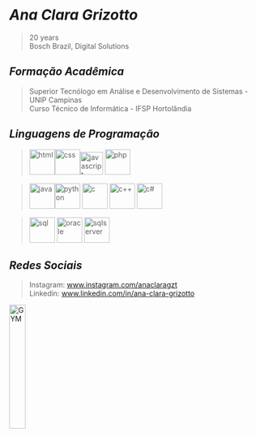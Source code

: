 

# _Ana Clara Grizotto_
>20 years <br>
>Bosch Brazil, Digital Solutions

## _Formação Acadêmica_
> Superior Tecnólogo em Análise e Desenvolvimento de Sistemas - UNIP Campinas <br>
> Curso Técnico de Informática - IFSP Hortolândia

## _Linguagens de Programação_
> <img src="https://cdn.jsdelivr.net/gh/devicons/devicon@latest/icons/html5/html5-original-wordmark.svg" alt="html" width="50px"/><img src="https://cdn.jsdelivr.net/gh/devicons/devicon@latest/icons/css3/css3-original-wordmark.svg" alt="css" width="50px"/><img src="https://cdn.jsdelivr.net/gh/devicons/devicon@latest/icons/javascript/javascript-original.svg" alt="javascript" width="45px" /> <img src="https://cdn.jsdelivr.net/gh/devicons/devicon@latest/icons/php/php-original.svg" alt="php" width="50px" />
          
> <img src="https://cdn.jsdelivr.net/gh/devicons/devicon@latest/icons/java/java-original-wordmark.svg" alt="java" width="50px"/><img src="https://cdn.jsdelivr.net/gh/devicons/devicon@latest/icons/python/python-original.svg" alt="python" width="50px" /> <img src="https://cdn.jsdelivr.net/gh/devicons/devicon@latest/icons/c/c-original.svg" alt="c" width="50px" /> <img src="https://cdn.jsdelivr.net/gh/devicons/devicon@latest/icons/cplusplus/cplusplus-original.svg" alt="c++" width="50px" /> <img src="https://cdn.jsdelivr.net/gh/devicons/devicon@latest/icons/csharp/csharp-original.svg" alt="c#" width="50px"/>

> <img src="https://cdn.jsdelivr.net/gh/devicons/devicon@latest/icons/mysql/mysql-original-wordmark.svg" alt="sql" width="50px"/>  <img src="https://cdn.jsdelivr.net/gh/devicons/devicon@latest/icons/oracle/oracle-original.svg" alt="oracle" width="50px" /> <img src="https://cdn.jsdelivr.net/gh/devicons/devicon@latest/icons/microsoftsqlserver/microsoftsqlserver-original-wordmark.svg" alt="sqlserver" width="50px" />

## _Redes Sociais_

>Instagram: www.instagram.com/anaclaragzt <br>
>Linkedin: www.linkedin.com/in/ana-clara-grizotto

<div align="left">
<img src="https://media4.giphy.com/media/v1.Y2lkPTc5MGI3NjExeGU0dTBpMXNxZ2RnMXZ0aTg5cGNhNWgwdXM1eHRhMG5iMmlpNjhsOCZlcD12MV9pbnRlcm5hbF9naWZfYnlfaWQmY3Q9cw/4eWOGe4WKSWeh6vmQ2/giphy.gif" alt="GYM" width="25%"/>

</div>
